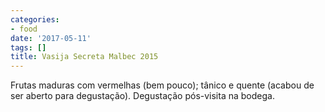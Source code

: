 ```yaml
---
categories:
- food
date: '2017-05-11'
tags: []
title: Vasija Secreta Malbec 2015
---
```


Frutas maduras com vermelhas (bem pouco); tânico e quente (acabou de ser aberto para degustação). Degustação pós-visita na bodega.